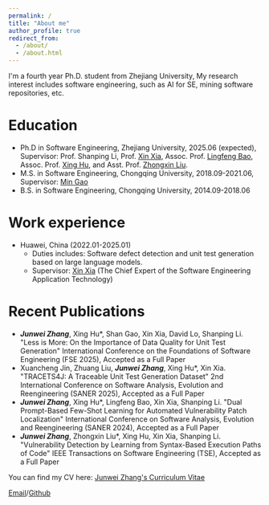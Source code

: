 ```yaml
---
permalink: /
title: "About me"
author_profile: true
redirect_from: 
  - /about/
  - /about.html
---
```


I'm a fourth year Ph.D. student from Zhejiang University, My research interest includes software engineering, such as AI for SE, mining software repositories, etc.

Education
======
* Ph.D in Software Engineering, Zhejiang University, 2025.06 (expected), Supervisor: Prof. Shanping Li, Prof. [Xin Xia](https://xin-xia.github.io/), Assoc. Prof. [Lingfeng Bao](https://baolingfeng.github.io/), Assoc. Prof. [Xing Hu](https://xing-hu.github.io/), and Asst. Prof. [Zhongxin Liu](https://zhongxin-liu.github.io/).
* M.S. in Software Engineering, Chongqing University, 2018.09-2021.06, Supervisor: [Min Gao](http://www.cse.cqu.edu.cn/info/2095/7111.htm)
* B.S. in Software Engineering, Chongqing University, 2014.09-2018.06

Work experience
======
* Huawei, China (2022.01-2025.01)
  * Duties includes: Software defect detection and unit test generation based on large language models.
  * Supervisor: [Xin Xia](https://xin-xia.github.io/) (The Chief Expert of the Software Engineering Application Technology)
 
Recent Publications
======
* ***Junwei Zhang***, Xing Hu*, Shan Gao, Xin Xia, David Lo, Shanping Li. "Less is More: On the Importance of Data Quality for Unit Test Generation" International Conference on the Foundations of Software Engineering (FSE 2025), Accepted as a Full Paper
* Xuancheng Jin, Zhuang Liu, ***Junwei Zhang***, Xing Hu*, Xin Xia. "TRACETS4J: A Traceable Unit Test Generation Dataset" 2nd International Conference on Software Analysis, Evolution and Reengineering (SANER 2025), Accepted as a Full Paper
* ***Junwei Zhang***, Xing Hu*, Lingfeng Bao, Xin Xia, Shanping Li. "Dual Prompt-Based Few-Shot Learning for Automated Vulnerability Patch Localization" International Conference on Software Analysis, Evolution and Reengineering (SANER 2024), Accepted as a Full Paper
* ***Junwei Zhang***, Zhongxin Liu*, Xing Hu, Xin Xia, Shanping Li. "Vulnerability Detection by Learning from Syntax-Based Execution Paths of Code" IEEE Transactions on Software Engineering (TSE), Accepted as a Full Paper

You can find my CV here: [Junwei Zhang's Curriculum Vitae](../assets/Curriculum_Vitae.pdf)

[Email](mailto:jw.zhang@zju.edu.cn)/[Github](https://github.com/0411tony)
